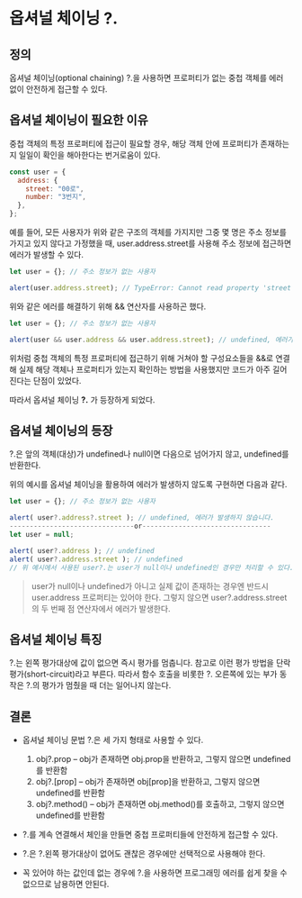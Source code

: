 # 옵셔널 체이닝 ?.

## 정의

옵셔널 체이닝(optional chaining) ?.을 사용하면 프로퍼티가 없는 중첩 객체를 에러 없이 안전하게 접근할 수 있다.

## 옵셔널 체이닝이 필요한 이유

중첩 객체의 특정 프로퍼티에 접근이 필요할 경우, 해당 객체 안에 프로퍼티가 존재하는지 일일이 확인을 해아한다는 번거로움이 있다.

```javascript
const user = {
  address: {
    street: "00로",
    number: "3번지",
  },
};
```

예를 들어, 모든 사용자가 위와 같은 구조의 객체를 가지지만 그중 몇 명은 주소 정보를 가지고 있지 않다고 가정했을 때, user.address.street를 사용해 주소 정보에 접근하면 에러가 발생할 수 있다.

```javascript
let user = {}; // 주소 정보가 없는 사용자

alert(user.address.street); // TypeError: Cannot read property 'street' of undefined
```

위와 같은 에러를 해결하기 위해 && 연산자를 사용하곤 했다.

```javascript
let user = {}; // 주소 정보가 없는 사용자

alert(user && user.address && user.address.street); // undefined, 에러가 발생하지 않는다.
```

위처럼 중첩 객체의 특정 프로퍼티에 접근하기 위해 거쳐야 할 구성요소들을 &&로 연결해 실제 해당 객체나 프로퍼티가 있는지 확인하는 방법을 사용했지만 코드가 아주 길어진다는 단점이 있었다.

따라서 옵셔널 체이닝 **?.** 가 등장하게 되었다.

## 옵셔널 체이닝의 등장

?.은 앞의 객체(대상)가 undefined나 null이면 다음으로 넘어가지 않고, undefined를 반환한다.

위의 예시를 옵셔널 체이닝을 활용하여 에러가 발생하지 않도록 구현하면 다음과 같다.

```javascript
let user = {}; // 주소 정보가 없는 사용자

alert( user?.address?.street ); // undefined, 에러가 발생하지 않습니다.
-------------------------------or--------------------------------
let user = null;

alert( user?.address ); // undefined
alert( user?.address.street ); // undefined
// 위 예시에서 사용된 user?.는 user가 null이나 undefined인 경우만 처리할 수 있다.
```

> user가 null이나 undefined가 아니고 실제 값이 존재하는 경우엔 반드시 user.address 프로퍼티는 있어야 한다. 그렇지 않으면 user?.address.street의 두 번째 점 연산자에서 에러가 발생한다.

## 옵셔널 체이닝 특징

?.는 왼쪽 평가대상에 값이 없으면 즉시 평가를 멈춥니다. 참고로 이런 평가 방법을 단락 평가(short-circuit)라고 부른다. 따라서 함수 호출을 비롯한 ?. 오른쪽에 있는 부가 동작은 ?.의 평가가 멈췄을 때 더는 일어나지 않는다.

## 결론

- 옵셔널 체이닝 문법 ?.은 세 가지 형태로 사용할 수 있다.

  1. obj?.prop – obj가 존재하면 obj.prop을 반환하고, 그렇지 않으면 undefined를 반환함
  2. obj?.[prop] – obj가 존재하면 obj[prop]을 반환하고, 그렇지 않으면 undefined를 반환함
  3. obj?.method() – obj가 존재하면 obj.method()를 호출하고, 그렇지 않으면 undefined를 반환함

- ?.를 계속 연결해서 체인을 만들면 중첩 프로퍼티들에 안전하게 접근할 수 있다.

- ?.은 ?.왼쪽 평가대상이 없어도 괜찮은 경우에만 선택적으로 사용해야 한다.

- 꼭 있어야 하는 값인데 없는 경우에 ?.을 사용하면 프로그래밍 에러를 쉽게 찾을 수 없으므로 남용하면 안된다.
